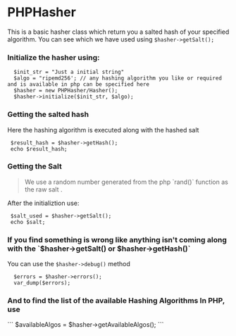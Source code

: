 # PHPHasher

This is a basic hasher class which return you a salted hash of your specified algorithm. You can see which we have used using `$hasher->getSalt();`

<h3>Initialize the hasher using: </h3>

  ```
    $init_str = "Just a initial string"
    $algo = "ripemd256'; // any hashing algorithm you like or required and is available in php can be specified here
    $hasher = new PHPHasher/Hasher();
    $hasher->initialize($init_str, $algo);
  ```

<h3> Getting the salted hash </h3>
 
 <blockqoute> Here the hashing algorithm is executed along with the hashed salt </blockqoute>
 
 ```
  $result_hash = $hasher->getHash();
  echo $result_hash;
 ```
 
<h3> Getting the Salt </h3>

 <blockquote> We use a random number generated from the php `rand()` function as the raw salt . </blockquote>
 
 After the initializtion use:
 
 ```
  $salt_used = $hasher->getSalt();
  echo $salt;
 ```
 
 <h3> If you find something is wrong like anything isn't coming along with the `$hasher->getSalt() or $hasher->getHash()` </h3>
 
 <blockqoute> You can use the `$hasher->debug()` method </blockquote>
 
```
  $errors = $hasher->errors();
  var_dump($errors);
```

<h3>And to find the list of the available Hashing Algorithms In PHP, use</h3>
```
  $availableAlgos = $hasher->getAvailableAlgos();
```
